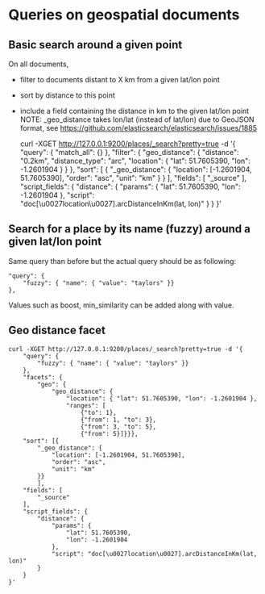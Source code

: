 # Queries on geospatial documents

## Basic search around a given point

On all documents,
- filter to documents distant to X km from a given lat/lon point
- sort by distance to this point
- include a field containing the distance in km to the given lat/lon point
NOTE: _geo_distance takes lon/lat (instead of lat/lon) due to GeoJSON format, see https://github.com/elasticsearch/elasticsearch/issues/1885

    curl -XGET http://127.0.0.1:9200/places/_search?pretty=true -d '{
      "query": {
        "match_all": {}
      },
      "filter": {
        "geo_distance": {
          "distance": "0.2km",
          "distance_type": "arc",
          "location": { "lat": 51.7605390, "lon": -1.2601904 }
        }
      },
      "sort": [
        {
          "_geo_distance": {
            "location": [-1.2601904, 51.7605390],
            "order": "asc",
            "unit": "km"
          }
        }
      ],
      "fields": [
        "_source"
      ],
      "script_fields": {
        "distance": {
          "params": {
            "lat": 51.7605390,
            "lon": -1.2601904
          },
          "script": "doc[\u0027location\u0027].arcDistanceInKm(lat, lon)"
        }
      }
    }'

## Search for a place by its name (fuzzy) around a given lat/lon point

Same query than before but the actual query should be as following:

    "query": {
        "fuzzy": { "name": { "value": "taylors" }}
    },

Values such as boost, min_similarity can be added along with value.

## Geo distance facet

    curl -XGET http://127.0.0.1:9200/places/_search?pretty=true -d '{
        "query": {
            "fuzzy": { "name": { "value": "taylors" }}
        },
        "facets": {
            "geo": {
                "geo_distance": { 
                    "location": { "lat": 51.7605390, "lon": -1.2601904 },
                    "ranges": [ 
                        {"to": 1}, 
                        {"from": 1, "to": 3}, 
                        {"from": 3, "to": 5}, 
                        {"from": 5}]}}},
        "sort": [{
            "_geo_distance": {
                "location": [-1.2601904, 51.7605390],
                "order": "asc",
                "unit": "km"
            }}
            ],
        "fields": [
            "_source"
        ],
        "script_fields": {
            "distance": {
                "params": {
                    "lat": 51.7605390,
                    "lon": -1.2601904
                },
                "script": "doc[\u0027location\u0027].arcDistanceInKm(lat, lon)"
            }
        }
    }'

